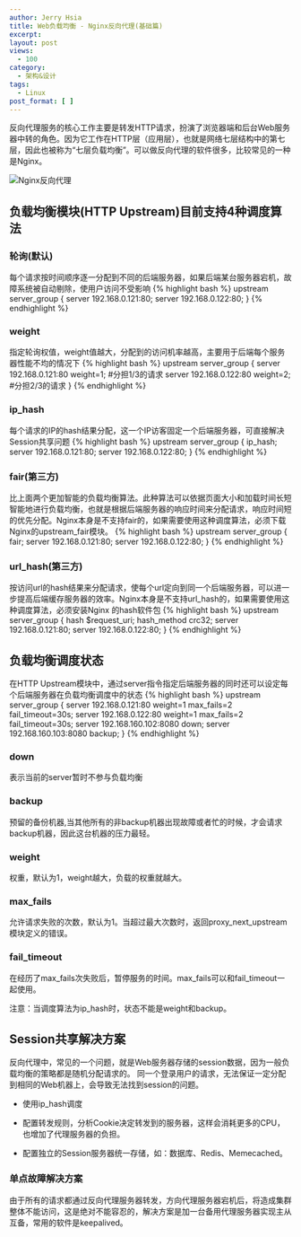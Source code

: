 ```yaml
---
author: Jerry Hsia
title: Web负载均衡 - Nginx反向代理(基础篇)
excerpt:
layout: post
views:
  - 100
category:
  - 架构&设计
tags:
  - Linux
post_format: [ ]
---
```


反向代理服务的核心工作主要是转发HTTP请求，扮演了浏览器端和后台Web服务器中转的角色。因为它工作在HTTP层（应用层），也就是网络七层结构中的第七层，因此也被称为“七层负载均衡”。可以做反向代理的软件很多，比较常见的一种是Nginx。

![Nginx反向代理]({{site.static.files}}/load-balancing-nginx.jpg)

## 负载均衡模块(HTTP Upstream)目前支持4种调度算法

### 轮询(默认)

每个请求按时间顺序逐一分配到不同的后端服务器，如果后端某台服务器宕机，故障系统被自动剔除，使用户访问不受影响
{% highlight bash %}
upstream server_group {
   server 192.168.0.121:80;
   server 192.168.0.122:80;
}
{% endhighlight %}

### weight

指定轮询权值，weight值越大，分配到的访问机率越高，主要用于后端每个服务器性能不均的情况下
{% highlight bash %}
upstream server_group {
   server 192.168.0.121:80 weight=1; #分担1/3的请求
   server 192.168.0.122:80 weight=2; #分担2/3的请求
}
{% endhighlight %}

### ip_hash

每个请求的IP的hash结果分配，这一个IP访客固定一个后端服务器，可直接解决Session共享问题
{% highlight bash %}
upstream server_group {
   ip_hash;
   server 192.168.0.121:80;
   server 192.168.0.122:80;
}
{% endhighlight %}

### fair(第三方)

比上面两个更加智能的负载均衡算法。此种算法可以依据页面大小和加载时间长短智能地进行负载均衡，也就是根据后端服务器的响应时间来分配请求，响应时间短的优先分配。Nginx本身是不支持fair的，如果需要使用这种调度算法，必须下载Nginx的upstream_fair模块。
{% highlight bash %}
upstream server_group {
   fair;
   server 192.168.0.121:80;
   server 192.168.0.122:80;
}
{% endhighlight %}

### url_hash(第三方)

按访问url的hash结果来分配请求，使每个url定向到同一个后端服务器，可以进一步提高后端缓存服务器的效率。Nginx本身是不支持url_hash的，如果需要使用这种调度算法，必须安装Nginx 的hash软件包
{% highlight bash %}
upstream server_group {
   hash $request_uri;
   hash_method crc32;
   server 192.168.0.121:80;
   server 192.168.0.122:80;
}
{% endhighlight %}

## 负载均衡调度状态

在HTTP Upstream模块中，通过server指令指定后端服务器的同时还可以设定每个后端服务器在负载均衡调度中的状态
{% highlight bash %}
upstream server_group {
   server 192.168.0.121:80 weight=1 max_fails=2 fail_timeout=30s;
   server 192.168.0.122:80 weight=1 max_fails=2 fail_timeout=30s;
   server 192.168.160.102:8080 down;
   server 192.168.160.103:8080 backup;
}
{% endhighlight %}

### down

表示当前的server暂时不参与负载均衡

### backup

预留的备份机器,当其他所有的非backup机器出现故障或者忙的时候，才会请求backup机器，因此这台机器的压力最轻。

### weight 

权重，默认为1，weight越大，负载的权重就越大。

### max_fails

允许请求失败的次数，默认为1。当超过最大次数时，返回proxy_next_upstream 模块定义的错误。

### fail_timeout

在经历了max_fails次失败后，暂停服务的时间。max_fails可以和fail_timeout一起使用。

注意：当调度算法为ip_hash时，状态不能是weight和backup。

## Session共享解决方案

反向代理中，常见的一个问题，就是Web服务器存储的session数据，因为一般负载均衡的策略都是随机分配请求的。
同一个登录用户的请求，无法保证一定分配到相同的Web机器上，会导致无法找到session的问题。

- 使用ip_hash调度

- 配置转发规则，分析Cookie决定转发到的服务器，这样会消耗更多的CPU，也增加了代理服务器的负担。

- 配置独立的Session服务器统一存储，如：数据库、Redis、Memecached。

### 单点故障解决方案

由于所有的请求都通过反向代理服务器转发，方向代理服务器宕机后，将造成集群整体不能访问，这是绝对不能容忍的，解决方案是加一台备用代理服务器实现主从互备，常用的软件是keepalived。
